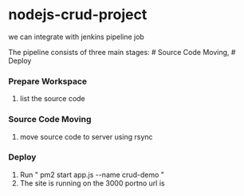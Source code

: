 # nodejs-crud-project

we can integrate with jenkins pipeline job 



The pipeline consists of three main stages:  # Source Code Moving, # Deploy

### Prepare Workspace
  1. list the source code

### Source Code Moving
  1. move source code to server using rsync

### Deploy
  1.  Run " pm2 start app.js --name crud-demo "
   2.  The site is running on the 3000 portno url is 
